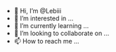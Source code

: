 - 👋 Hi, I’m @Lebiii
- 👀 I’m interested in ...
- 🌱 I’m currently learning ...
- 💞️ I’m looking to collaborate on ...
- 📫 How to reach me ...

<!---
Lebiii/Lebiii is a ✨ special ✨ repository because its `README.md` (this file) appears on your GitHub profile.
You can click the Preview link to take a look at your changes.
--->
